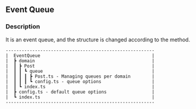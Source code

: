 ## Event Queue

### Description

It is an event queue, and the structure is changed according to the method.

```
--------------------------------------------------------
|  EventQueue                                          |
|  ┣ domain                                            |
|  ┃ ┣ Post                                            |
|  ┃ ┃ ┗ queue                                         |
|  ┃ ┃ ┃ ┣ Post.ts - Managing queues per domain        |
|  ┃ ┃ ┃ ┗ config.ts - queue options                   |
|  ┃ ┗ index.ts                                        |
|  ┣ config.ts - default queue options                 |
|  ┗ index.ts                                          |
--------------------------------------------------------
```
